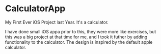 # CalculatorApp
My First Ever iOS Project last Year. It's a calculator.

I have done small iOS appa prior to this, they were more like exercises,
but this was a big project at that time for me, and I took it futher by adding functionality to the calculator.
The design is inspired by the default apple calculator.

